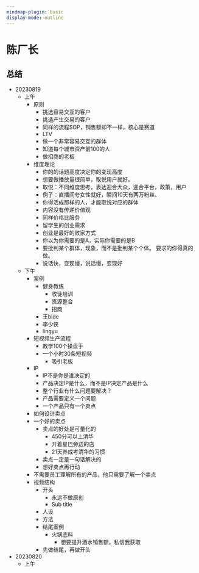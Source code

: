 ```yaml
---
mindmap-plugin: basic
display-mode: outline
---
```


# 陈厂长

## 总结
- 20230819
    - 上午
        - 原则
            - 挑选容易交互的客户
            - 挑选产生交易的客户
            - 同样的流程SOP，销售额却不一样，核心是赛道
            - LTV
            - 做一个非常容易交互的群体
            - 知道每个城市资产前100的人
            - 做招商的老板
        - 维度理论
            - 你的的话题高度决定你的变现高度
            - 想要做播放量很简单，取悦用户就好。
            - 取悦：不同维度思考，表达迎合大众，迎合平台，政策，用户
            - 例子：直播间夸女性就好，瞬间10天有两万粉丝、
            - 你得活成那样的人，才能取悦对应的群体
            - 内容没有传递价值观
            - 同样价格比服务
            - 留学生的创业需求
            - 创业是最好的败家方式
            - 你以为你需要的是A，实际你需要的是B
            - 要批判某个群体，现象，而不是批判某个个体。 要求的你得真的做。
            - 说话快，变现慢，说话慢，变现好
    - 下午
        - 案例
            - 健身教练
                - 收徒培训
                - 资源整合
                - 招商
            - 王bide
            - 李少侠
            - lingyu
        - 短视频生产流程
            - 教学100个操盘手
            - 一个小时30条短视频
                - 吸引老板
        - IP
            - IP不是你是谁决定的
            - 产品决定IP是什么，而不是IP决定产品是什么
            - 整个行业有什么问题要解决？
            - 产品需要定义一个问题
            - 一个产品只有一个卖点
        - 如何设计卖点
        - 一个好的卖点
            - 卖点的好处是可量化的
                - 450分可以上清华
                - 开着星巴旁边的店
                - 21天养成考清华的习惯
            - 卖点一定是一句话解决的
            - 想好卖点再行动
        - 不需要员工理解所有的产品，他只需要了解一个卖点
        - 视频结构
            - 开头
                - 永远不做原创
                - Sub title
            - 人设
            - 方法
            - 结尾案例
                - 火锅底料
                    - 想要提升酒水销售额，私信我获取
            - 先做结尾，再做开头
- 20230820
    - 上午